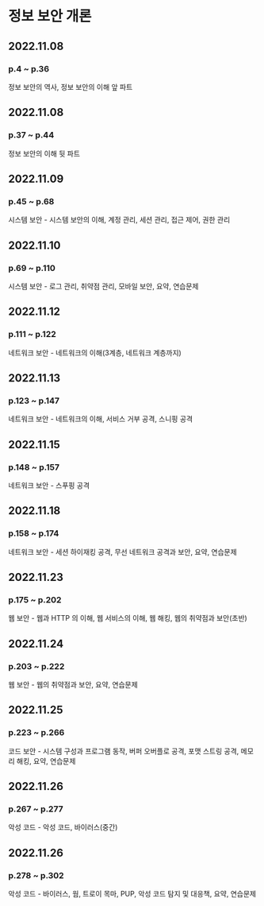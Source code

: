   #  정보 보안 개론

## 2022.11.08
### p.4 ~ p.36
정보 보안의 역사, 정보 보안의 이해 앞 파트
 
 ## 2022.11.08
 ### p.37 ~ p.44
 정보 보안의 이해 뒷 파트

 ## 2022.11.09
 ### p.45 ~ p.68
 시스템 보안 - 시스템 보안의 이해, 계정 관리, 세션 관리, 접근 제어, 권한 관리
 
 ## 2022.11.10
 ### p.69 ~ p.110
 시스템 보안 - 로그 관리, 취약점 관리, 모바일 보안, 요약, 연습문제

 ## 2022.11.12
 ### p.111 ~ p.122
 네트워크 보안 - 네트워크의 이해(3계층, 네트워크 계층까지)

## 2022.11.13
### p.123 ~ p.147
네트워크 보안 - 네트워크의 이해, 서비스 거부 공격, 스니핑 공격

## 2022.11.15
### p.148 ~ p.157
네트워크 보안 - 스푸핑 공격

## 2022.11.18
### p.158 ~ p.174
네트워크 보안 - 세션 하이재킹 공격, 무선 네트워크 공격과 보안, 요약, 연습문제

## 2022.11.23
### p.175 ~ p.202
웹 보안 - 웹과 HTTP 의 이해, 웹 서비스의 이해, 웹 해킹, 웹의 취약점과 보안(초반)

## 2022.11.24
### p.203 ~ p.222
웹 보안 - 웹의 취약점과 보안, 요약, 연습문제

## 2022.11.25
### p.223 ~ p.266
코드 보안 - 시스템 구성과 프로그램 동작, 버퍼 오버플로 공격, 포맷 스트링 공격, 메모리 해킹, 요약, 연습문제

## 2022.11.26
### p.267 ~ p.277
악성 코드 - 악성 코드, 바이러스(중간)

## 2022.11.26
### p.278 ~ p.302
악성 코드 - 바이러스, 웜, 트로이 목마, PUP, 악성 코드 탐지 및 대응책, 요약, 연습문제
